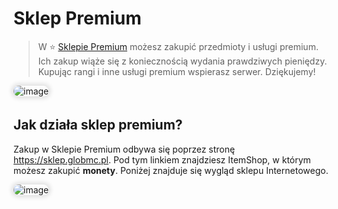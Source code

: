 <style>
img:not(.medium-zoom-image--opened):not(.navbar-link-icon) {
    max-width: 750px; /* Maksymalna szerokość */
    max-height: 400px; /* Maksymalna wysokość */
    width: auto; /* Automatyczna szerokość */
    height: auto; /* Automatyczna wysokość */
    object-fit: contain; /* Dopasowanie bez przycinania */
    margin: 0 8px 4px 0;
    box-shadow: 0 0 6px 4px rgba(0, 0, 0, .1);
    border-radius: 10px;
}
</style>

# Sklep Premium

> W ⭐ [Sklepie Premium](/shops) możesz zakupić przedmioty i usługi premium. Ich zakup wiąże się z koniecznością wydania prawdziwych pieniędzy. Kupując rangi i inne usługi premium wspierasz serwer. Dziękujemy!

![image](/pages/images/shops/shop-4.webp)

## Jak działa sklep premium?

Zakup w Sklepie Premium odbywa się poprzez stronę https://sklep.globmc.pl. Pod tym linkiem znajdziesz ItemShop, w którym możesz zakupić **monety**. Poniżej znajduje się wygląd sklepu Internetowego.

![image](/pages/images/premiumshop/premiumshop-1.webp)